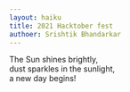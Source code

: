```yaml
---
layout: haiku
title: 2021 Hacktober fest
authoer: Srishtik Bhandarkar
---
```


The Sun shines brightly,<br>
dust sparkles in the sunlight,<br>
a new day begins!<br>